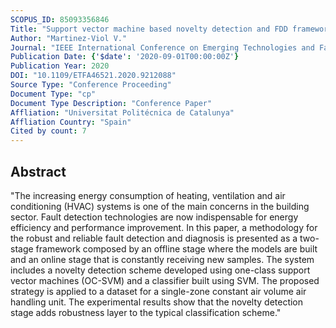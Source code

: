 ```yaml
---
SCOPUS_ID: 85093356846
Title: "Support vector machine based novelty detection and FDD framework applied to building AHU systems"
Author: "Martinez-Viol V."
Journal: "IEEE International Conference on Emerging Technologies and Factory Automation, ETFA"
Publication Date: {'$date': '2020-09-01T00:00:00Z'}
Publication Year: 2020
DOI: "10.1109/ETFA46521.2020.9212088"
Source Type: "Conference Proceeding"
Document Type: "cp"
Document Type Description: "Conference Paper"
Affliation: "Universitat Politécnica de Catalunya"
Affliation Country: "Spain"
Cited by count: 7
---
```


## Abstract
"The increasing energy consumption of heating, ventilation and air conditioning (HVAC) systems is one of the main concerns in the building sector. Fault detection technologies are now indispensable for energy efficiency and performance improvement. In this paper, a methodology for the robust and reliable fault detection and diagnosis is presented as a two-stage framework composed by an offline stage where the models are built and an online stage that is constantly receiving new samples. The system includes a novelty detection scheme developed using one-class support vector machines (OC-SVM) and a classifier built using SVM. The proposed strategy is applied to a dataset for a single-zone constant air volume air handling unit. The experimental results show that the novelty detection stage adds robustness layer to the typical classification scheme."
